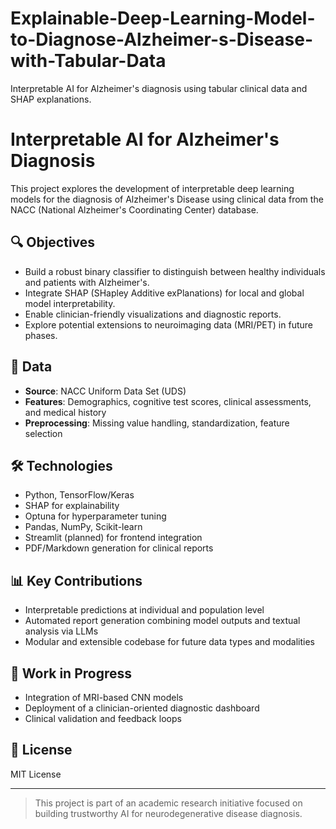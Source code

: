 # Explainable-Deep-Learning-Model-to-Diagnose-Alzheimer-s-Disease-with-Tabular-Data
Interpretable AI for Alzheimer's diagnosis using tabular clinical data and SHAP explanations.


# Interpretable AI for Alzheimer's Diagnosis

This project explores the development of interpretable deep learning models for the diagnosis of Alzheimer's Disease using clinical data from the NACC (National Alzheimer's Coordinating Center) database.

## 🔍 Objectives

- Build a robust binary classifier to distinguish between healthy individuals and patients with Alzheimer's.
- Integrate SHAP (SHapley Additive exPlanations) for local and global model interpretability.
- Enable clinician-friendly visualizations and diagnostic reports.
- Explore potential extensions to neuroimaging data (MRI/PET) in future phases.

## 🧠 Data

- **Source**: NACC Uniform Data Set (UDS)
- **Features**: Demographics, cognitive test scores, clinical assessments, and medical history
- **Preprocessing**: Missing value handling, standardization, feature selection

## 🛠️ Technologies

- Python, TensorFlow/Keras
- SHAP for explainability
- Optuna for hyperparameter tuning
- Pandas, NumPy, Scikit-learn
- Streamlit (planned) for frontend integration
- PDF/Markdown generation for clinical reports

## 📊 Key Contributions

- Interpretable predictions at individual and population level
- Automated report generation combining model outputs and textual analysis via LLMs
- Modular and extensible codebase for future data types and modalities

## 🧪 Work in Progress

- Integration of MRI-based CNN models
- Deployment of a clinician-oriented diagnostic dashboard
- Clinical validation and feedback loops

## 📄 License

MIT License

---

> This project is part of an academic research initiative focused on building trustworthy AI for neurodegenerative disease diagnosis.
